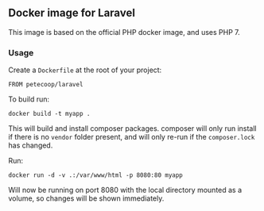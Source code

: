 ## Docker image for Laravel

This image is based on the official PHP docker image, and uses PHP 7.

### Usage

Create a `Dockerfile` at the root of your project:
```
FROM petecoop/laravel
```

To build run:
```
docker build -t myapp .
```

This will build and install composer packages. composer will only run install if there is no `vendor` folder present, and will only re-run if the `composer.lock` has changed.


Run:
```
docker run -d -v .:/var/www/html -p 8080:80 myapp
```

Will now be running on port 8080 with the local directory mounted as a volume, so changes will be shown immediately.